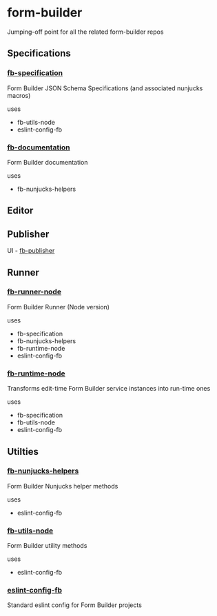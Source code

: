 # form-builder
Jumping-off point for all the related form-builder repos

## Specifications

### [fb-specification](https://github.com/ministryofjustice/fb-specification)

Form Builder JSON Schema Specifications (and associated nunjucks macros)

uses

- fb-utils-node
- eslint-config-fb

### [fb-documentation](https://github.com/ministryofjustice/fb-documentation)

Form Builder documentation

uses

- fb-nunjucks-helpers

## Editor

## Publisher

UI - [fb-publisher](https://github.com/ministryofjustice/fb-publisher)

## Runner

### [fb-runner-node](https://github.com/ministryofjustice/fb-runner-node)

Form Builder Runner (Node version)

uses

- fb-specification
- fb-nunjucks-helpers
- fb-runtime-node
- eslint-config-fb

### [fb-runtime-node](https://github.com/ministryofjustice/fb-runtime-node)

Transforms edit-time Form Builder service instances into run-time ones

uses

- fb-specification
- fb-utils-node
- eslint-config-fb

## Utilties

### [fb-nunjucks-helpers](https://github.com/ministryofjustice/fb-nunjucks-helpers)

Form Builder Nunjucks helper methods

uses

- eslint-config-fb

### [fb-utils-node](https://github.com/ministryofjustice/fb-utils-node)

Form Builder utility methods

uses

- eslint-config-fb

### [eslint-config-fb](https://github.com/ministryofjustice/eslint-config-fb)

Standard eslint config for Form Builder projects